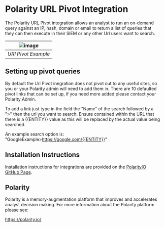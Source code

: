 # Polarity URL Pivot Integration

The Polarity URL Pivot integration allows an analyst to run an on-demand query against an IP, hash, domain or email to return a list of queries that they can then execute in their SIEM or any other Url users want to search. 

| ![image](https://user-images.githubusercontent.com/22529325/83452017-f044b000-a425-11ea-9eb3-2c673067fcb4.png) |
|---|
|*URl Pivot Example* |

## Setting up pivot queries
By default the Url Pivot inegration does not pivot out to any useful sites, so you or your Polarity admin will need to add them in. There are 10 defaulted pivot links that can be set up, if you need more added please contact your Polarity Admin. 

To add a link just type in the field the "Name" of the search followed by a ">" then the url you want to search. Ensure contained within the URL that there is a {{ENTITY}} value as this will be replaced by the actual value being searched. 

An example search option is: "GoogleExample>https://google.com/{{ENTITY}}"



## Installation Instructions

Installation instructions for integrations are provided on the [PolarityIO GitHub Page](https://polarityio.github.io/).

## Polarity

Polarity is a memory-augmentation platform that improves and accelerates analyst decision making.  For more information about the Polarity platform please see:

https://polarity.io/